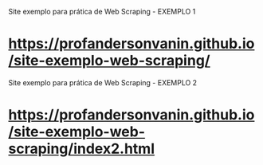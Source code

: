 Site exemplo para prática de Web Scraping - EXEMPLO 1
#  https://profandersonvanin.github.io/site-exemplo-web-scraping/

Site exemplo para prática de Web Scraping - EXEMPLO 2
#  https://profandersonvanin.github.io/site-exemplo-web-scraping/index2.html
